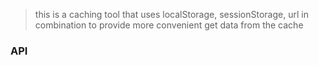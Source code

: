 > this is a caching tool that uses localStorage, sessionStorage, url in combination to provide more convenient get data from the cache

### API